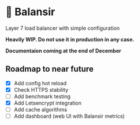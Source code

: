 # 💢 Balansir

Layer 7 load balancer with simple configuration

**Heavily WIP. Do not use it in production in any case.**

**Documentaion coming at the end of December**

## Roadmap to near future
- [x] Add config hot reload
- [x] Check HTTPS stability
- [ ] Add benchmark testing
- [x] Add Letsencrypt integration
- [ ] Add cache algorithms
- [ ] Add dashboard (web UI with Balansir metrics)

<!-- ## Configuration table

| Key name                 | Available values                                                                                         | Description                                                                                                                                                           |   |   |
|--------------------------|----------------------------------------------------------------------------------------------------------|-----------------------------------------------------------------------------------------------------------------------------------------------------------------------|---|---|
| `"server_list"`          |                                                                                                          | Array of strings. Accepts server endpoints without protocol. May include port.                                                                                        |   |   |
| `"ecosystem_protocol"`   | [`"http"`], [`"https"`]                                                                                      | String. Accepts protocol type for the whole ecosystem of endpoints, meaning all your servers **and** **Balansir** itself must be utilized in the same network protocol.   |   |   |
| `"load_balancer_port"`   |                                                                                                          | Integer. Accepts port for **Balansir**.                                                                                                                                   |   |   |
| `"server_check_timeout"` |                                                                                                          | Integer. Define how many seconds **Balansir** should keep connection to one of endpoints waiting for response, before it will be marked as dead until next servers check. |   |   |
| `"proxy_mode"`           | [`"transparent"`], [`"non-transparent"`]                                                                 | String. Define what proxy mode will be used within **Balansir**.                                                                                                          |   |   |
| `"balancing_algorithm"`  | [`"round-robin"`], [`"weighted-round-robin"`], [`"least-connections"`], [`"weighted-least-connections"`] | String. Define what balancing algorithm **Balansir** should utilize.                                                                                                      |   |   |

[`"http"`]: #
[`"https"`]: #
[`"transparent"`]: #
[`"non-transparent"`]: #
[`"round-robin"`]: #
[`"weighted-round-robin"`]: #
[`"least-connections"`]: #
[`"weighted-least-connections"`]: # -->
